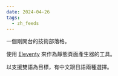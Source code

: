 ```yaml
---
date: 2024-04-26
tags:
  - zh_feeds
---
```

一個剛開台的技術部落格。

使用 [Eleventy](https://www.11ty.dev/) 來作為靜態頁面產生器的工具。

以支援雙語為目標，有中文跟日語兩種選擇。
